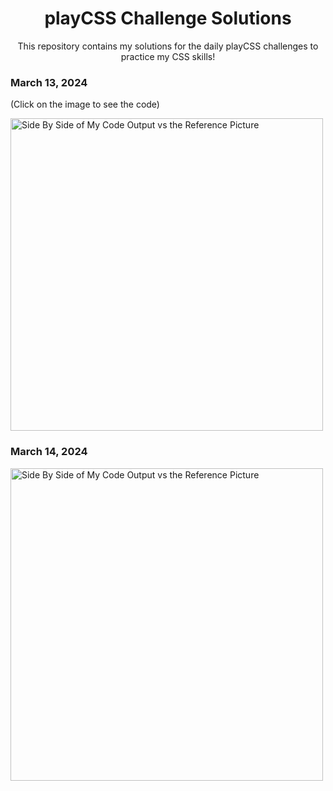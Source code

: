 <h1 align="center">playCSS Challenge Solutions</h1>
<p align="center">This repository contains my solutions for the daily playCSS challenges to practice my CSS skills!</p>

<h3>March 13, 2024</h3>
<p>(Click on the image to see the code)</p>
<a href="https://github.com/raisa-d/playCSS/blob/3447b90941e153f22484b3105199820aecf3e80b/03.13.2024%20Challenge">
  <img width="500" alt="Side By Side of My Code Output vs the Reference Picture" src="https://github.com/raisa-d/playCSS/assets/144272001/232c3620-5060-4073-82b6-846c72287453">
</a>

<h3>March 14, 2024</h3>
<a href="https://github.com/raisa-d/playCSS/blob/7b0677c51ed9169cb19e9f2c907424f9a7bf4950/03.14.2024">
  <img width="500" alt="Side By Side of My Code Output vs the Reference Picture" src="https://github.com/raisa-d/playCSS/assets/144272001/53e1318b-c151-4107-8732-ae9a4baa10c4">
</a>
